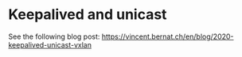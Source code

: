 # Keepalived and unicast

See the following blog post: https://vincent.bernat.ch/en/blog/2020-keepalived-unicast-vxlan
